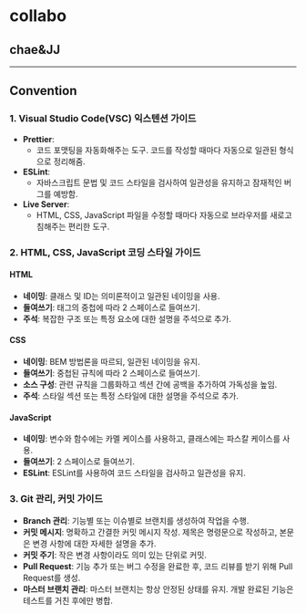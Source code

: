 # collabo
## chae&JJ
------------------
## Convention
### 1. Visual Studio Code(VSC) 익스텐션 가이드

- **Prettier**:
  - 코드 포맷팅을 자동화해주는 도구. 코드를 작성할 때마다 자동으로 일관된 형식으로 정리해줌.
- **ESLint**:
  - 자바스크립트 문법 및 코드 스타일을 검사하여 일관성을 유지하고 잠재적인 버그를 예방함.
- **Live Server**:
  - HTML, CSS, JavaScript 파일을 수정할 때마다 자동으로 브라우저를 새로고침해주는 편리한 도구.

### 2. HTML, CSS, JavaScript 코딩 스타일 가이드

#### HTML
- **네이밍**: 클래스 및 ID는 의미론적이고 일관된 네이밍을 사용.
- **들여쓰기**: 태그의 중첩에 따라 2 스페이스로 들여쓰기.
- **주석**: 복잡한 구조 또는 특정 요소에 대한 설명을 주석으로 추가.

#### CSS
- **네이밍**: BEM 방법론을 따르되, 일관된 네이밍을 유지.
- **들여쓰기**: 중첩된 규칙에 따라 2 스페이스로 들여쓰기.
- **소스 구성**: 관련 규칙을 그룹화하고 섹션 간에 공백을 추가하여 가독성을 높임.
- **주석**: 스타일 섹션 또는 특정 스타일에 대한 설명을 주석으로 추가.

#### JavaScript
- **네이밍**: 변수와 함수에는 카멜 케이스를 사용하고, 클래스에는 파스칼 케이스를 사용.
- **들여쓰기**: 2 스페이스로 들여쓰기.
- **ESLint**: ESLint를 사용하여 코드 스타일을 검사하고 일관성을 유지.

### 3. Git 관리, 커밋 가이드

- **Branch 관리**: 기능별 또는 이슈별로 브랜치를 생성하여 작업을 수행.
- **커밋 메시지**: 명확하고 간결한 커밋 메시지 작성. 제목은 명령문으로 작성하고, 본문은 변경 사항에 대한 자세한 설명을 추가.
- **커밋 주기**: 작은 변경 사항이라도 의미 있는 단위로 커밋.
- **Pull Request**: 기능 추가 또는 버그 수정을 완료한 후, 코드 리뷰를 받기 위해 Pull Request를 생성.
- **마스터 브랜치 관리**: 마스터 브랜치는 항상 안정된 상태를 유지. 개발 완료된 기능은 테스트를 거친 후에만 병합.
